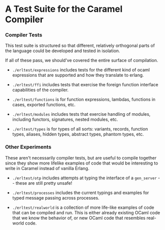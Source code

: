 # A Test Suite for the Caramel Compiler

### Compiler Tests

This test suite is structured so that different, relatively orthogonal parts
of the language could be developed and tested in isolation.

If all of these pass, we should've covered the entire surface of compilation.

* `./erltest/expressions` includes tests for the different kind of ocaml expressions
  that are supported and how they translate to erlang.

* `./erltest/ffi` includes tests that exercise the foreign function interface
  capabilities of the compiler.

* `./erltest/functions` is for function expressions, lambdas, functions in cases,
  exported functions, etc.

* `./erltest/modules` includes tests that exercise handling of modules, including
  functors, signatures, nested modules, etc.

* `./erltest/types` is for types of all sorts: variants, records, function types,
  aliases, hidden types, abstract types, phantom types, etc.

### Other Experiments

These aren't necessarily compiler tests, but are useful to compile together since
they show more lifelike examples of code that would be interesting to write in
Caramel instead of vanilla Erlang.

* `./erltest/otp` includes attempts at typing the interface of a `gen_server`
  -- these are still pretty unsafe!

* `./erltest/processes` includes the current typings and examples for typed
  message passing across processes.

* `./erltest/realworld` is a collection of more life-like examples of code that
  can be compiled and run. This is either already existing OCaml code that we
  know the behavior of, or new OCaml code that resembles real-world code.
